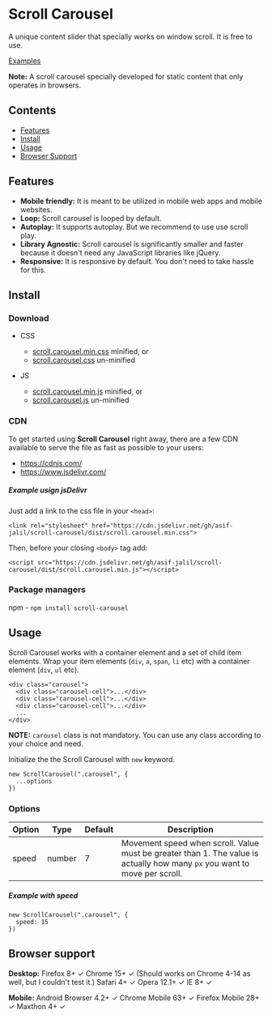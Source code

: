 # Scroll Carousel

A unique content slider that specially works on window scroll. It is free to use.

[Examples](https://github.com/asif-jalil/scroll-carousel/tree/main/example)

**Note:** A scroll carousel specially developed for static content that only operates in browsers.

## Contents

- [Features](#features)
- [Install](#install)
- [Usage](#usage)
- [Browser Support](#browser-support)

## Features

- **Mobile friendly:** It is meant to be utilized in mobile web apps and mobile websites.
- **Loop:** Scroll carousel is looped by default.
- **Autoplay:** It supports autoplay. But we recommend to use use scroll play.
- **Library Agnostic:** Scroll carousel is significantly smaller and faster because it doesn't need any JavaScript libraries like jQuery.
- **Responsive:** It is responsive by default. You don't need to take hassle for this.

## Install

### Download

- CSS

  - [scroll.carousel.min.css](https://github.com/asif-jalil/scroll-carousel/blob/main/dist/scroll.carousel.min.css) minified, or
  - [scroll.carousel.css](https://github.com/asif-jalil/scroll-carousel/blob/main/dist/scroll.carousel.css) un-minified

- JS
  - [scroll.carousel.min.js](https://github.com/asif-jalil/scroll-carousel/blob/main/dist/scroll.carousel.min.js) minified, or
  - [scroll.carousel.js](https://github.com/asif-jalil/scroll-carousel/blob/main/dist/scroll.carousel.js) un-minified

### CDN

To get started using **Scroll Carousel** right away, there are a few CDN available to serve the file as fast as possible to your users:

- https://cdnjs.com/
- https://www.jsdelivr.com/

##### Example usign jsDelivr

Just add a link to the css file in your `<head>`:

```
<link rel="stylesheet" href="https://cdn.jsdelivr.net/gh/asif-jalil/scroll-carousel/dist/scroll.carousel.min.css">
```

Then, before your closing `<body>` tag add:

```
<script src="https://cdn.jsdelivr.net/gh/asif-jalil/scroll-carousel/dist/scroll.carousel.min.js"></script>
```

### Package managers

npm - `npm install scroll-carousel`

## Usage

Scroll Carousel works with a container element and a set of child item elements. Wrap your item elements (`div`, `a`, `span`, `li` etc) with a container element (`div`, `ul` etc).

```
<div class="carousel">
  <div class="carousel-cell">...</div>
  <div class="carousel-cell">...</div>
  <div class="carousel-cell">...</div>
  ...
</div>
```

**NOTE:** `carousel` class is not mandatory. You can use any class according to your choice and need.

Initialize the the Scroll Carousel with `new` keyword.

```
new ScrollCarousel(".carousel", {
  ...options
})
```

### Options

| Option | Type   | Default | Description                                                                                                                |
| ------ | ------ | ------- | -------------------------------------------------------------------------------------------------------------------------- |
| speed  | number | 7       | Movement speed when scroll. Value must be greater than 1. The value is actually how many `px` you want to move per scroll. |

##### Example with speed

```
new ScrollCarousel(".carousel", {
  speed: 15
})
```

## Browser support

**Desktop:** Firefox 8+ ✓ Chrome 15+ ✓ (Should works on Chrome 4-14 as well, but I couldn't test it.) Safari 4+ ✓ Opera 12.1+ ✓ IE 8+ ✓

**Mobile:** Android Browser 4.2+ ✓ Chrome Mobile 63+ ✓ Firefox Mobile 28+ ✓ Maxthon 4+ ✓

